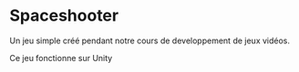 # Spaceshooter
Un jeu simple créé pendant notre cours de developpement de jeux vidéos.

Ce jeu fonctionne sur Unity
